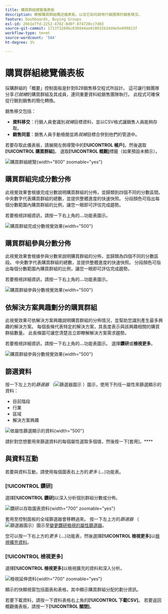 ```yaml
---
title: 購買群組總覽儀表板
description: 瞭解購買群組概述儀表板，以及它如何啟用行銷團隊的銷售移交。
feature: Dashboards, Buying Groups
exl-id: 26b1e7fd-2252-4782-8d0f-874720cc7d03
source-git-commit: 1713f3284bc030d44ae910015b24d4e5e099813f
workflow-type: tm+mt
source-wordcount: '584'
ht-degree: 3%

---
```


# 購買群組總覽儀表板

採購群組的「概要」控制面板是針對B2B銷售移交程式所設計。 這可讓行銷團隊分享&#x200B;_已就緒_&#x200B;的購買群組及其成員，連同重要資料給銷售團隊執行。 此程式可確保從行銷到銷售的簡化轉換。

銷售移交包括：

* **資料移交**：行銷人員會識別&#x200B;_就緒_&#x200B;目標資料，並以CSV格式讓銷售人員能夠存取。 
* **銷售同意**：銷售人員手動檢閱並將&#x200B;_就緒_&#x200B;目標合併到他們的管道中。

若要存取此儀表板，請展開左側導覽中的&#x200B;**[!UICONTROL 帳戶]**，然後選取&#x200B;**[!UICONTROL 購買群組]**。 選取&#x200B;**[!UICONTROL 概觀]**&#x200B;標籤（如果預設未顯示）。

![購買群組總覽](./assets/buying-groups-overview.png){width="800" zoomable="yes"}
<!--
## Buying Group Status

Gain insights into your buying groups' progression with the Buying Group Status view. This visualization showcases the distribution of your buying groups categorized by their most recent status update within a specified time frame.

![Buying Groups overview](./assets/buying-groups-overview.png){width="800" zoomable="yes"}

**[!UICONTROL Status]** (y-axis): Track the journey of buying groups through various stages.
**[!UICONTROL Number of Buying Groups]** (x-axis): Quantify the number of buying groups at each status, providing a clear metric of your funnel's health and activity.

To generate a shareable PDF of your current view, click **[!UICONTROL Export]** at the top-right corner of the page. -->

## 購買群組完成分數分佈

此視覺效果會根據完成分數說明購買群組的分佈，並歸類到四個不同的分數區間。 中央數字代表購買群組的總數，並提供整體進度的快速快照。 分段顏色可指出每個分數範圍內購買群組的比例，讓您一眼即可評估完成趨勢。

若要檢視詳細資訊，請按一下右上角的&#x200B;**...**&#x200B;功能表圖示。

![購買群組完成分數視覺效果](./assets/buying-group-completion-score-chart.png){width="500"}

## 購買群組參與分數分佈

此視覺效果會根據參與分數來說明購買群組的分佈，並歸類為四個不同的分數區段。 中央數字代表購買群組的總數，並提供整體進度的快速快照。 分段顏色可指出每個分數範圍內購買群組的比例，讓您一眼即可評估完成趨勢。

若要檢視詳細資訊，請按一下右上角的&#x200B;**...**&#x200B;功能表圖示。

![購買群組參與分數視覺效果](./assets/buying-group-completion-score-chart.png){width="500"}

## 依解決方案興趣劃分的購買群組

此視覺效果可依解決方案興趣說明購買群組的分佈情況，並幫助您識別產生最多興趣的解決方案。 每個長條代表特定的解決方案，其長度表示與該興趣相關的購買群組數量。 此長條圖可讓您清楚且立即瞭解解決方案需求趨勢。

若要檢視詳細資訊，請按一下右上角的&#x200B;**...**&#x200B;功能表圖示。 選擇&#x200B;**鑽研**&#x200B;或&#x200B;**檢視更多**。

![購買群組參與分數視覺效果](./assets/buying-group-by-solution-interest-chart.png){width="500"}

## 篩選資料

按一下左上方的&#x200B;_篩選器_ （![篩選器圖示](../assets/do-not-localize/icon-filter.svg) ）圖示，使用下列任一屬性來篩選顯示的資料：

* 目前階段
* 行業
* 區域
* 解決方案興趣

![依屬性篩選顯示的資料](./assets/buying-group-overview-filters.png){width="500"}

請針對您想要用來篩選資料的每個屬性選取多個值，然後按一下[套用]。****

## 與資料互動

若要與資料互動，請使用每個圖表右上方的&#x200B;_更多_ (**...**)功能表。

### [!UICONTROL 鑽研]

選擇&#x200B;**[!UICONTROL 鑽研]**&#x200B;以深入分析個別群組分數或分佈。

![鑽研以存取圖表資料](./assets/buying-group-completion-score-drill-through-view.png){width="700" zoomable="yes"}

套用至控制面板的全域篩選器會移轉過來。 按一下左上方的&#x200B;_篩選器_ （![篩選器圖示](../assets/do-not-localize/icon-filter.svg)）圖示至[變更鑽研檢視的屬性篩選器](#filter-the-data)。

您可以按一下右上方的&#x200B;_更多_ (**...**)功能表，然後選擇&#x200B;**[!UICONTROL 檢視更多]**&#x200B;以[檢視擴充資料](#view-more)。

### [!UICONTROL 檢視更多]

選擇&#x200B;**[!UICONTROL 檢視更多]**&#x200B;以檢視擴充的資料和深入分析。

![檢視延伸資料](./assets/buying-group-engagement-score-view-more.png){width="700" zoomable="yes"}

顯示的快顯視窗包括圖表和表格，其中顯示購買群組分配的劃分資訊。

若要下載資料，請按一下資料表格右上角的&#x200B;**[!UICONTROL 下載CSV]**。 若要返回概觀儀表板，請按一下&#x200B;**[!UICONTROL 關閉]**。
